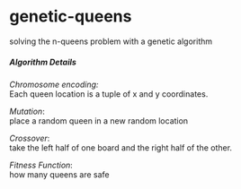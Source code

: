 # genetic-queens
solving the n-queens problem with a genetic algorithm

##### Algorithm Details

_Chromosome encoding:_  
Each queen location is a tuple of x and y coordinates. 

_Mutation_:  
place a random queen in a new random location

_Crossover_:  
take the left half of one board and the right half of the other.

_Fitness Function_:  
how many queens are safe
